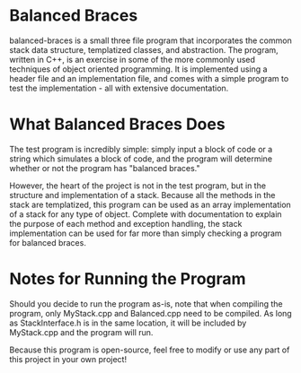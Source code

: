 # Balanced Braces

balanced-braces is a small three file program that incorporates the common stack data structure, templatized classes, and abstraction. 
The program, written in C++, is an exercise in some of the more commonly used techniques of object oriented programming. It is implemented 
using a header file and an implementation file, and comes with a simple program to test the implementation - all with extensive
documentation. 

# What Balanced Braces Does

The test program is incredibly simple: simply input a block of code or a string which simulates a block of code, and the program will 
determine whether or not the program has "balanced braces." 

However, the heart of the project is not in the test program, but in the structure and implementation of a stack. Because all the methods 
in the stack are templatized, this program can be used as an array implementation of a stack for any type of object. Complete with 
documentation to explain the purpose of each method and exception handling, the stack implementation can be used for far more than simply 
checking a program for balanced braces. 

# Notes for Running the Program

Should you decide to run the program as-is, note that when compiling the program, only MyStack.cpp and Balanced.cpp need to be compiled.
As long as StackInterface.h is in the same location, it will be included by MyStack.cpp and the program will run.

Because this program is open-source, feel free to modify or use any part of this project in your own project!
